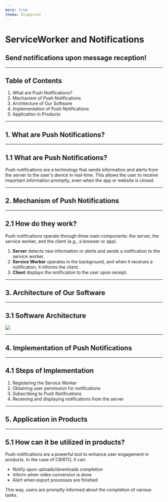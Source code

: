 ```yaml
---
marp: true
theme: blueprint
---
```


<!-- _class: title -->

# ServiceWorker and Notifications <!-- omit in toc -->

## Send notifications upon message reception! <!-- omit in toc -->

---

## Table of Contents <!-- omit in toc -->

1. What are Push Notifications?
2. Mechanism of Push Notifications
3. Architecture of Our Software
4. Implementation of Push Notifications
5. Application in Products

---

<!-- _class: section_title -->

## 1. What are Push Notifications?

---

## 1.1 What are Push Notifications? <!-- omit in toc -->

Push notifications are a technology that sends information and alerts from the server to the user's device in real-time. This allows the user to receive important information promptly, even when the app or website is closed.

---

<!-- _class: section_title -->

## 2. Mechanism of Push Notifications

---

## 2.1 How do they work? <!-- omit in toc -->

Push notifications operate through three main components: the server, the service worker, and the client (e.g., a browser or app).

1. **Server** detects new information or alerts and sends a notification to the service worker.
2. **Service Worker** operates in the background, and when it receives a notification, it informs the client.
3. **Client** displays the notification to the user upon receipt.

---

<!-- _class: section_title -->

## 3. Architecture of Our Software

---

## 3.1 Software Architecture <!-- omit in toc -->

[![](https://mermaid.ink/img/pako:eNqNUU1PwyAY_iuEXduY2HgQE5NS6sFED1bjod2BtW_XphQaoE6z7L_LCmaN8SAH8vA-HzyBI65VA5jgveZTh15ZJZFbaflmQG9RHN8jWlKtDu549QK8tluvoAuXlQXoj76Gd6UHZ1hzrHwGYx8LRHk9gGwCyRYyL5-U3CtGw9TvZt75HpnoQVo_XBIvMPPQBf7pPPcBfZGzC8xXTg9rwY1h0KIGWj4Li9peCLK5SW8jY7UagGySJAk4PvSN7cj19Hn3y22WO4P5IU3_Y15FIBplPw3W0YhFech2YxzhEfTI-8b91vEsq7DtYIQKEweDv8KVPDkpn60qvmSNidUzRHieGm6B9dy90ohJy4WB0zd8UJwJ)](https://mermaid.live/edit#pako:eNqNUU1PwyAY_iuEXduY2HgQE5NS6sFED1bjod2BtW_XphQaoE6z7L_LCmaN8SAH8vA-HzyBI65VA5jgveZTh15ZJZFbaflmQG9RHN8jWlKtDu549QK8tluvoAuXlQXoj76Gd6UHZ1hzrHwGYx8LRHk9gGwCyRYyL5-U3CtGw9TvZt75HpnoQVo_XBIvMPPQBf7pPPcBfZGzC8xXTg9rwY1h0KIGWj4Li9peCLK5SW8jY7UagGySJAk4PvSN7cj19Hn3y22WO4P5IU3_Y15FIBplPw3W0YhFech2YxzhEfTI-8b91vEsq7DtYIQKEweDv8KVPDkpn60qvmSNidUzRHieGm6B9dy90ohJy4WB0zd8UJwJ)

---

<!-- _class: section_title -->

## 4. Implementation of Push Notifications

---

## 4.1 Steps of Implementation <!-- omit in toc -->

1. Registering the Service Worker
2. Obtaining user permission for notifications
3. Subscribing to Push Notifications
4. Receiving and displaying notifications from the server

---

<!-- _class: section_title -->

## 5. Application in Products

---

## 5.1 How can it be utilized in products? <!-- omit in toc -->

Push notifications are a powerful tool to enhance user engagement in products. In the case of CIERTO, it can:

- Notify upon uploads/downloads completion
- Inform when video conversion is done
- Alert when export processes are finished

This way, users are promptly informed about the completion of various tasks.
